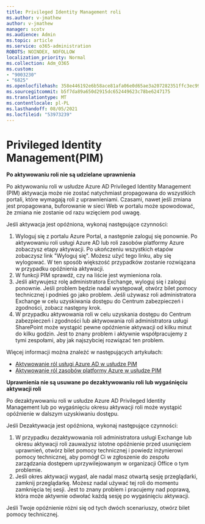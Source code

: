 ```yaml
---
title: Privileged Identity Management roli
ms.author: v-jmathew
author: v-jmathew
manager: scotv
ms.audience: Admin
ms.topic: article
ms.service: o365-administration
ROBOTS: NOINDEX, NOFOLLOW
localization_priority: Normal
ms.collection: Adm_O365
ms.custom:
- "9003230"
- "6825"
ms.openlocfilehash: 358e446192e6b58ace81afa06e0d65ae3a207282351ffc3ec9975a24779951fb
ms.sourcegitcommit: b5f7da89a650d2915dc652449623c78be6247175
ms.translationtype: MT
ms.contentlocale: pl-PL
ms.lasthandoff: 08/05/2021
ms.locfileid: "53973239"
---
```

# <a name="privileged-identity-managementpim-role"></a>Privileged Identity Management(PIM)

**Po aktywowaniu roli nie są udzielane uprawnienia**

Po aktywowaniu roli w usłudze Azure AD Privileged Identity Management (PIM) aktywacja może nie zostać natychmiast propagowana do wszystkich portali, które wymagają roli z uprawnieniami. Czasami, nawet jeśli zmiana jest propagowana, buforowanie w sieci Web w portalu może spowodować, że zmiana nie zostanie od razu wzięciem pod uwagę.

Jeśli aktywacja jest opóźniona, wykonaj następujące czynności:

1. Wyloguj się z portalu Azure Portal, a następnie zaloguj się ponownie. Po aktywowaniu roli usługi Azure AD lub roli zasobów platformy Azure zobaczysz etapy aktywacji. Po ukończeniu wszystkich etapów zobaczysz link "Wyloguj się". Możesz użyć tego linku, aby się wylogować. W ten sposób większość przypadków zostanie rozwiązana w przypadku opóźnienia aktywacji.
2. W funkcji PIM sprawdź, czy na liście jest wymieniona rola.
3. Jeśli aktywujesz rolę administratora Exchange, wyloguj się i zaloguj ponownie. Jeśli problem będzie nadal występował, otwórz bilet pomocy technicznej i podnieś go jako problem. Jeśli używasz roli administratora Exchange w celu uzyskiwania dostępu do Centrum zabezpieczeń i zgodności, zobacz następny krok.
4. W przypadku aktywowania roli w celu uzyskania dostępu do Centrum zabezpieczeń i zgodności lub aktywowania roli administratora usługi SharePoint może wystąpić pewne opóźnienie aktywacji od kilku minut do kilku godzin. Jest to znany problem i aktywnie współpracujemy z tymi zespołami, aby jak najszybciej rozwiązać ten problem.

Więcej informacji można znaleźć w następujących artykułach:

- [Aktywowanie ról usługi Azure AD w usłudze PiM](https://docs.microsoft.com/azure/active-directory/privileged-identity-management/pim-how-to-activate-role?WT.mc_id=Portal-Microsoft_Azure_Support "https://docs.microsoft.com/azure/active-directory/privileged-identity-management/pim-how-to-activate-role?wt.mc_id=portal-microsoft_azure_support")
- [Aktywowanie ról zasobów platformy Azure w usłudze PIM](https://docs.microsoft.com/azure/active-directory/privileged-identity-management/pim-resource-roles-activate-your-roles?WT.mc_id=Portal-Microsoft_Azure_Support "https://docs.microsoft.com/azure/active-directory/privileged-identity-management/pim-resource-roles-activate-your-roles?wt.mc_id=portal-microsoft_azure_support")

**Uprawnienia nie są usuwane po dezaktywowaniu roli lub wygaśnięciu aktywacji roli**

Po dezaktywowaniu roli w usłudze Azure AD Privileged Identity Management lub po wygaśnięciu okresu aktywacji roli może wystąpić opóźnienie w dalszym uzyskiwaniu dostępu.

Jeśli Dezaktywacja jest opóźniona, wykonaj następujące czynności:

1. W przypadku dezaktywowania roli administratora usługi Exchange lub okresu aktywacji roli zauważysz istotne opóźnienie przed usunięciem uprawnień, otwórz bilet pomocy technicznej i powiedz inżynierowi pomocy technicznej, aby pomógł Ci w zgłoszenie do zespołu zarządzania dostępem uprzywilejowanym w organizacji Office o tym problemie.
2. Jeśli okres aktywacji wygasł, ale nadal masz otwartą sesję przeglądarki, zamknij przeglądarkę. Możesz nadal używać tej roli do momentu zamknięcia tej sesji. Jest to znany problem i pracujemy nad poprawą, która może aktywnie odwołać każdą sesję po wygaśnięciu aktywacji.

Jeśli Twoje opóźnienie różni się od tych dwóch scenariuszy, otwórz bilet pomocy technicznej.
